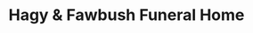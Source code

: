 ---
title: "Hagy & Fawbush Funeral Home"
url: /norton/hagy-und-fawbush-funeral-home/
shop: Bestattungen
---